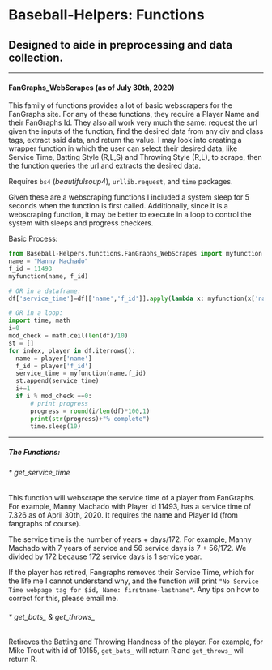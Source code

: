 # Baseball-Helpers: Functions
## Designed to aide in preprocessing and data collection.
***

#### FanGraphs_WebScrapes (as of July 30th, 2020)
  This family of functions provides a lot of basic webscrapers for the FanGraphs site. For any of these functions, they require a Player Name and their FanGraphs Id. They also all work very much the same: request the url given the inputs of the function, find the desired data from any div and class tags, extract said data, and return the value. I may look into creating a wrapper function in which the user can select their desired data, like Service Time, Batting Style (R,L,S) and Throwing Style (R,L), to scrape, then the function queries the url and extracts the desired data.
  
  Requires `bs4` (*beautifulsoup4*), `urllib.request`, and `time` packages.
  
  Given these are a webscraping functions I included a system sleep for 5 seconds when the function is first called. Additionally, since it is a webscraping function, it may be better to execute in a loop to control the system with sleeps and progress checkers.
  
Basic Process:
  ```python
from Baseball-Helpers.functions.FanGraphs_WebScrapes import myfunction
name = "Manny Machado"
f_id = 11493
myfunction(name, f_id)
  
# OR in a dataframe:
df['service_time']=df[['name','f_id']].apply(lambda x: myfunction(x['name'], x['f_id']), axis=1)
  
# OR in a loop:
import time, math
i=0
mod_check = math.ceil(len(df)/10)
st = [] 
for index, player in df.iterrows():
    name = player['name']
    f_id = player['f_id']
    service_time = myfunction(name,f_id)
    st.append(service_time)
    i+=1
    if i % mod_check ==0:
        # print progress
        progress = round(i/len(df)*100,1)
        print(str(progress)+"% complete")
        time.sleep(10)
```
*****
##### The Functions:
###### * get_service_time  
  This function will webscrape the service time of a player from FanGraphs. For example, Manny Machado with Player Id 11493, has a service time of 7.326 as of April 30th, 2020. It requires the name and Player Id (from fangraphs of course).  

  The service time is the number of years + days/172. For example, Manny Machado with 7 years of service and 56 service days is 7 + 56/172. We divided by 172 because 172 service days is 1 service year.
  
   If the player has retired, Fangraphs removes their Service Time, which for the life me I cannot understand why, and the function will print `"No Service Time webpage tag for $id, Name: firstname-lastname"`.  Any tips on how to correct for this, please email me.
 
###### * get_bats_ & get_throws_
   Retireves the Batting and Throwing Handness of the player. For example, for Mike Trout with id of 10155, `get_bats_` will return R and `get_throws_` will return R.
